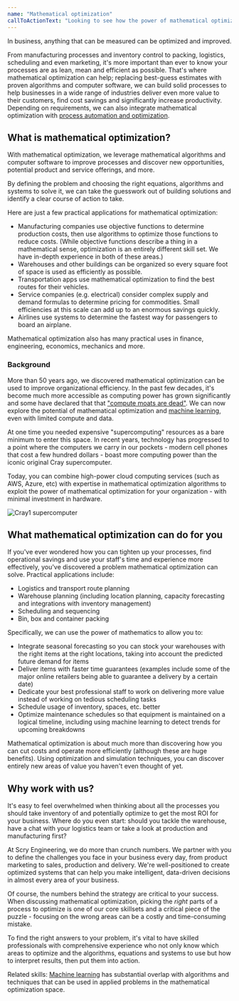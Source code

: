 ```yaml
---
name: "Mathematical optimization"
callToActionText: "Looking to see how the power of mathematical optimization can increase efficiency, reduce waste and improve profitability? We would be happy to talk about how mathematical optimization could be utilized by your organization."
---
```


In business, anything that can be measured can be optimized and improved. 

From manufacturing processes and inventory control to packing, logistics, scheduling and even marketing, it's more important than ever to know your processes are as lean, mean and efficient as possible. That's where mathematical optimization can help; replacing best-guess estimates with proven algorithms and computer software, we can build solid processes to help businesses in a wide range of industries deliver even more value to their customers, find cost savings and significantly increase productivity. Depending on requirements, we can also integrate mathematical optimization with [process automation and optimization](/services/process-automation-and-optimization/).

## What is mathematical optimization?

With mathematical optimization, we leverage mathematical algorithms and computer software to improve processes and discover new opportunities, potential product and service offerings, and more.

By defining the problem and choosing the right equations, algorithms and systems to solve it, we can take the guesswork out of building solutions and identify a clear course of action to take.

Here are just a few practical applications for mathematical optimization:

- Manufacturing companies use objective functions to determine production costs, then use algorithms to optimize those functions to reduce costs. (While objective functions describe a thing in a mathematical sense, optimization is an entirely different skill set. We have in-depth experience in both of these areas.)
- Warehouses and other buildings can be organized so every square foot of space is used as efficiently as possible.
- Transportation apps use mathematical optimization to find the best routes for their vehicles.
- Service companies (e.g. electrical) consider complex supply and demand formulas to determine pricing for commodities. Small efficiencies at this scale can add up to an enormous savings quickly.
- Airlines use systems to determine the fastest way for passengers to board an airplane.

Mathematical optimization also has many practical uses in finance, engineering, economics, mechanics and more.

### Background

More than 50 years ago, we discovered mathematical optimization can be used to improve organizational efficiency. In the past few decades, it's become much more accessible as computing power has grown significantly and some have declared that that ["compute moats are dead"](https://smerity.com/articles/2018/limited_compute.html). We can now explore the potential of mathematical optimization and [machine learning](/services/machine-learning), even with limited compute and data.

At one time you needed expensive "supercomputing" resources as a bare minimum to enter this space. In recent years, technology has progressed to a point where the computers we carry in our pockets - modern cell phones that cost a few hundred dollars - boast more computing power than the iconic original Cray supercomputer.

Today, you can combine high-power cloud computing services (such as AWS, Azure, etc) with expertise in mathematical optimization algorithms to exploit the power of mathematical optimization for your organization - with minimal investment in hardware.

![Cray1 supercomputer](https://upload.wikimedia.org/wikipedia/commons/thumb/9/96/Cray-1_%281%29.jpg/480px-Cray-1_%281%29.jpg)

## What mathematical optimization can do for you

If you've ever wondered how you can tighten up your processes, find operational savings and use your staff's time and experience more effectively, you've discovered a problem mathematical optimization can solve. Practical applications include:

- Logistics and transport route planning
- Warehouse planning (including location planning, capacity forecasting and integrations with inventory management)
- Scheduling and sequencing
- Bin, box and container packing

Specifically, we can use the power of mathematics to allow you to:

- Integrate seasonal forecasting so you can stock your warehouses with the right items at the right locations, taking into account the predicted future demand for items
- Deliver items with faster time guarantees (examples include some of the major online retailers being able to guarantee a delivery by a certain date)
- Dedicate your best professional staff to work on delivering more value instead of working on tedious scheduling tasks 
- Schedule usage of inventory, spaces, etc. better
- Optimize maintenance schedules so that equipment is maintained on a logical timeline, including using machine learning to detect trends for upcoming breakdowns

Mathematical optimization is about much more than discovering how you can cut costs and operate more efficiently (although these are huge benefits). Using optimization and simulation techniques, you can discover entirely new areas of value you haven't even thought of yet.

## Why work with us?

It's easy to feel overwhelmed when thinking about all the processes you should take inventory of and potentially optimize to get the most ROI for your business. Where do you even start: should you tackle the warehouse, have a chat with your logistics team or take a look at production and manufacturing first?

At Scry Engineering, we do more than crunch numbers. We partner with you to define the challenges you face in your business every day, from product marketing to sales, production and delivery. We're well-positioned to create optimized systems that can help you make intelligent, data-driven decisions in almost every area of your business.

Of course, the numbers behind the strategy are critical to your success. When discussing mathematical optimization, picking the *right* parts of a process to optimize is one of our core skillsets and a critical piece of the puzzle - focusing on the wrong areas can be a costly and time-consuming mistake.

To find the right answers to your problem, it's vital to have skilled professionals with comprehensive experience who not only know which areas to optimize and the algorithms, equations and systems to use but how to interpret results, then put them into action.  

Related skills: [Machine learning](/services/machine-learning/) has substantial overlap with algorithms and techniques that can be used in applied problems in the mathematical optimization space.
